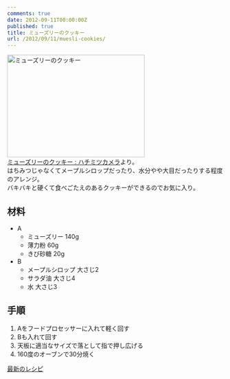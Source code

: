 ```yaml
---
comments: true
date: 2012-09-11T00:00:00Z
published: true
title: ミューズリーのクッキー
url: /2012/09/11/muesli-cookies/
---
```


<a href="http://www.flickr.com/photos/ebith/7975028474/" title="ミューズリーのクッキー by Ebith, on Flickr"><img src="https://farm9.staticflickr.com/8302/7975028474_740036360a_n.jpg" width="320" height="239" alt="ミューズリーのクッキー"></a>  
[ミューズリーのクッキー : ハチミツカメラ](http://hnycamera.exblog.jp/13661996 "ミューズリーのクッキー : ハチミツカメラ")より。  
はちみつじゃなくてメープルシロップだったり、水分やや大目だったりする程度のアレンジ。  
バキバキと硬くて食べごたえのあるクッキーができるのでお気に入り。

## 材料
- A
    - ミューズリー 140g
    - 薄力粉 60g
    - きび砂糖 20g
- B
    - メープルシロップ 大さじ2
    - サラダ油 大さじ4
    - 水 大さじ3

## 手順
1. Aをフードプロセッサーに入れて軽く回す
2. Bも入れて回す
3. 天板に適当なサイズで落として指で押し広げる
4. 160度のオーブンで30分焼く

[最新のレシピ](https://gist.github.com/3706093 "ミューズリーのクッキー — Gist")
